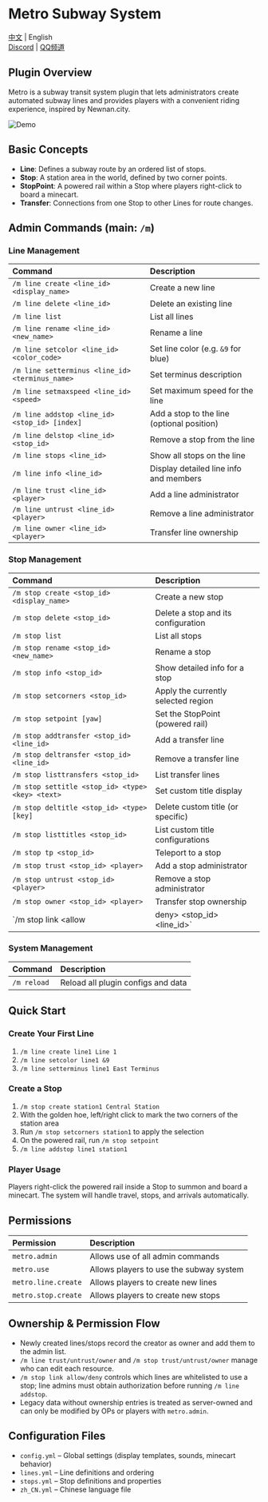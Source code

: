 # Metro Subway System

[中文](README.md) | English<br>
[Discord](https://discord.com/invite/7tJeSZPZgv) | [QQ频道](https://pd.qq.com/s/1n3hpe4e7?b=9)
## Plugin Overview

Metro is a subway transit system plugin that lets administrators create automated subway lines and provides players with a convenient riding experience, inspired by Newnan.city.

![Demo](https://i.imgur.com/K335iWj.gif)

## Basic Concepts

* **Line**: Defines a subway route by an ordered list of stops.  
* **Stop**: A station area in the world, defined by two corner points.  
* **StopPoint**: A powered rail within a Stop where players right-click to board a minecart.  
* **Transfer**: Connections from one Stop to other Lines for route changes.

## Admin Commands (main: `/m`)

### Line Management

| Command                                           | Description                                |
| :-----------------------------------------------  | :----------------------------------------- |
| `/m line create <line_id> <display_name>`         | Create a new line                          |
| `/m line delete <line_id>`                        | Delete an existing line                    |
| `/m line list`                                    | List all lines                             |
| `/m line rename <line_id> <new_name>`             | Rename a line                              |
| `/m line setcolor <line_id> <color_code>`         | Set line color (e.g. `&9` for blue)         |
| `/m line setterminus <line_id> <terminus_name>`   | Set terminus description                   |
| `/m line setmaxspeed <line_id> <speed>`           | Set maximum speed for the line             |
| `/m line addstop <line_id> <stop_id> [index]`     | Add a stop to the line (optional position) |
| `/m line delstop <line_id> <stop_id>`             | Remove a stop from the line                |
| `/m line stops <line_id>`                         | Show all stops on the line                 |
| `/m line info <line_id>`                          | Display detailed line info and members     |
| `/m line trust <line_id> <player>`                | Add a line administrator                   |
| `/m line untrust <line_id> <player>`              | Remove a line administrator                |
| `/m line owner <line_id> <player>`                | Transfer line ownership                    |

### Stop Management

| Command                                                       | Description                        |
| :------------------------------------------------------------  | :--------------------------------- |
| `/m stop create <stop_id> <display_name>`                      | Create a new stop                  |
| `/m stop delete <stop_id>`                                     | Delete a stop and its configuration|
| `/m stop list`                                                 | List all stops                     |
| `/m stop rename <stop_id> <new_name>`                          | Rename a stop                      |
| `/m stop info <stop_id>`                                       | Show detailed info for a stop      |
| `/m stop setcorners <stop_id>`                                 | Apply the currently selected region|
| `/m stop setpoint [yaw]`                                       | Set the StopPoint (powered rail)   |
| `/m stop addtransfer <stop_id> <line_id>`                      | Add a transfer line                |
| `/m stop deltransfer <stop_id> <line_id>`                      | Remove a transfer line             |
| `/m stop listtransfers <stop_id>`                              | List transfer lines                |
| `/m stop settitle <stop_id> <type> <key> <text>`               | Set custom title display           |
| `/m stop deltitle <stop_id> <type> [key]`                      | Delete custom title (or specific)  |
| `/m stop listtitles <stop_id>`                                 | List custom title configurations   |
| `/m stop tp <stop_id>`                                         | Teleport to a stop                 |
| `/m stop trust <stop_id> <player>`                             | Add a stop administrator           |
| `/m stop untrust <stop_id> <player>`                           | Remove a stop administrator        |
| `/m stop owner <stop_id> <player>`                             | Transfer stop ownership            |
| `/m stop link <allow|deny> <stop_id> <line_id>`                | Manage line link whitelist         |

### System Management

| Command          | Description                         |
| :---------------  | :---------------------------------- |
| `/m reload`       | Reload all plugin configs and data  |

## Quick Start

### Create Your First Line

1. `/m line create line1 Line 1`  
2. `/m line setcolor line1 &9`  
3. `/m line setterminus line1 East Terminus`

### Create a Stop

1. `/m stop create station1 Central Station`  
2. With the golden hoe, left/right click to mark the two corners of the station area  
3. Run `/m stop setcorners station1` to apply the selection  
4. On the powered rail, run `/m stop setpoint`  
5. `/m line addstop line1 station1`

### Player Usage

Players right-click the powered rail inside a Stop to summon and board a minecart. The system will handle travel, stops, and arrivals automatically.

## Permissions

| Permission         | Description                               |
| :----------------- | :---------------------------------------- |
| `metro.admin`      | Allows use of all admin commands          |
| `metro.use`        | Allows players to use the subway system   |
| `metro.line.create`| Allows players to create new lines        |
| `metro.stop.create`| Allows players to create new stops        |

## Ownership & Permission Flow

* Newly created lines/stops record the creator as owner and add them to the admin list.
* `/m line trust/untrust/owner` and `/m stop trust/untrust/owner` manage who can edit each resource.
* `/m stop link allow/deny` controls which lines are whitelisted to use a stop; line admins must obtain authorization before running `/m line addstop`.
* Legacy data without ownership entries is treated as server-owned and can only be modified by OPs or players with `metro.admin`.

## Configuration Files

* `config.yml` – Global settings (display templates, sounds, minecart behavior)  
* `lines.yml` – Line definitions and ordering  
* `stops.yml` – Stop definitions and properties  
* `zh_CN.yml` – Chinese language file  
